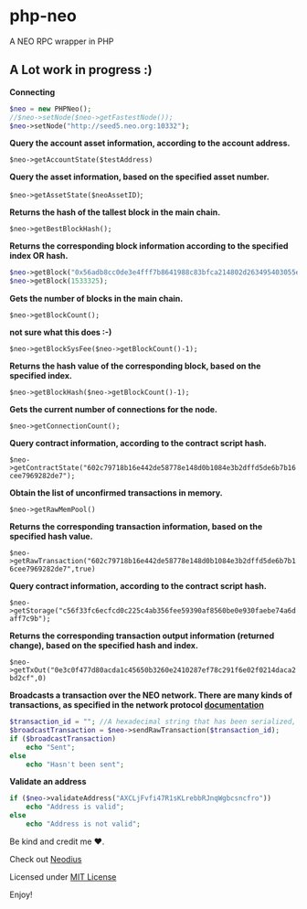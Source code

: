 # php-neo
A NEO RPC wrapper in PHP

## A Lot work in progress :)

**Connecting**
```php
$neo = new PHPNeo();
//$neo->setNode($neo->getFastestNode());
$neo->setNode("http://seed5.neo.org:10332");
```


**Query the account asset information, according to the account address.**

```$neo->getAccountState($testAddress)```

**Query the asset information, based on the specified asset number.**

```$neo->getAssetState($neoAssetID)```;

**Returns the hash of the tallest block in the main chain.**

```$neo->getBestBlockHash();```

**Returns the corresponding block information according to the specified index OR hash.**
```php
$neo->getBlock("0x56adb8cc0de3e4fff7b8641988c83bfca214802d263495403055efdd437234c4");
$neo->getBlock(1533325);
```

**Gets the number of blocks in the main chain.**

```$neo->getBlockCount();```

**not sure what this does :-)**

```$neo->getBlockSysFee($neo->getBlockCount()-1);```

**Returns the hash value of the corresponding block, based on the specified index.**

```$neo->getBlockHash($neo->getBlockCount()-1);```

**Gets the current number of connections for the node.**

```$neo->getConnectionCount();```

**Query contract information, according to the contract script hash.**

```$neo->getContractState("602c79718b16e442de58778e148d0b1084e3b2dffd5de6b7b16cee7969282de7");```

**Obtain the list of unconfirmed transactions in memory.**

```$neo->getRawMemPool()```

**Returns the corresponding transaction information, based on the specified hash value.**

```$neo->getRawTransaction("602c79718b16e442de58778e148d0b1084e3b2dffd5de6b7b16cee7969282de7",true)```

**Query contract information, according to the contract script hash.**

```$neo->getStorage("c56f33fc6ecfcd0c225c4ab356fee59390af8560be0e930faebe74a6daff7c9b");```

**Returns the corresponding transaction output information (returned change), based on the specified hash and index.**

```$neo->getTxOut("0e3c0f477d80acda1c45650b3260e2410287ef78c291f6e02f0214daca2bd2cf",0)```

**Broadcasts a transaction over the NEO network. There are many kinds of transactions, as specified in the network protocol [documentation](http://docs.neo.org/en-us/node/network-protocol.html)**
```php
$transaction_id = ""; //A hexadecimal string that has been serialized, after the signed transaction in the program.
$broadcastTransaction = $neo->sendRawTransaction($transaction_id);
if ($broadcastTransaction)
	echo "Sent";
else
	echo "Hasn't been sent";
```

**Validate an address**
```php
if ($neo->validateAddress("AXCLjFvfi47R1sKLrebbRJnqWgbcsncfro"))
	echo "Address is valid";
else
	echo "Address is not valid";
```

Be kind and credit me ❤️.

Check out [Neodius](https://github.com/ITSVision/Neodius)

Licensed under [MIT License](License)

Enjoy!
